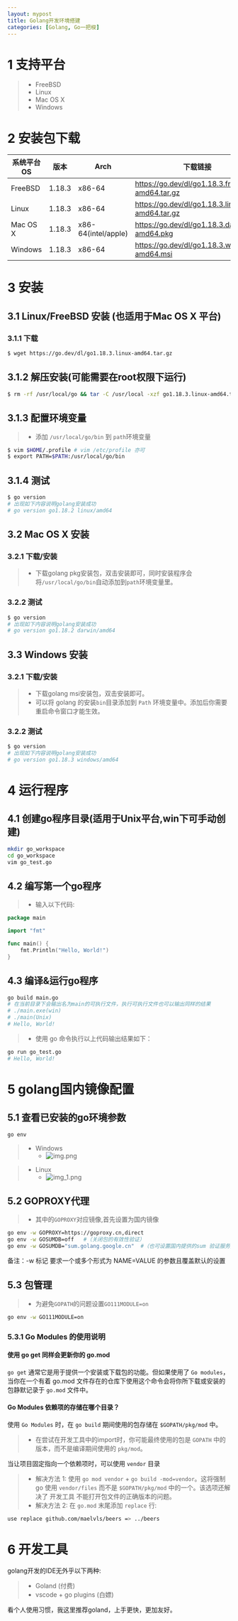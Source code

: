 ```yaml
---
layout: mypost
title: Golang开发环境搭建
categories: [Golang, Go一把梭]
---
```


# 1 支持平台

> + FreeBSD
> + Linux
> + Mac OS X
> + Windows

# 2 安装包下载

| 系统平台OS   | 版本     | Arch                | 下载链接                                            |
|----------|--------|---------------------|-------------------------------------------------|
| FreeBSD  | 1.18.3 | x86-64              | https://go.dev/dl/go1.18.3.freebsd-amd64.tar.gz |
| Linux    | 1.18.3 | x86-64              | https://go.dev/dl/go1.18.3.linux-amd64.tar.gz   |
| Mac OS X | 1.18.3 | x86-64(intel/apple) | https://go.dev/dl/go1.18.3.darwin-amd64.pkg     |
| Windows  | 1.18.3 | x86-64              | https://go.dev/dl/go1.18.3.windows-amd64.msi    |

# 3 安装

## 3.1 Linux/FreeBSD 安装 (也适用于Mac OS X 平台)

### 3.1.1 下载

```bash
$ wget https://go.dev/dl/go1.18.3.linux-amd64.tar.gz
```

## 3.1.2 解压安装(可能需要在root权限下运行)

```bash
$ rm -rf /usr/local/go && tar -C /usr/local -xzf go1.18.3.linux-amd64.tar.gz
```

## 3.1.3 配置环境变量

> + 添加 `/usr/local/go/bin` 到 `path`环境变量

```bash
$ vim $HOME/.profile # vim /etc/profile 亦可
$ export PATH=$PATH:/usr/local/go/bin
```

## 3.1.4 测试

```bash
$ go version
# 出现如下内容说明golang安装成功
# go version go1.18.2 linux/amd64
```

## 3.2 Mac OS X 安装

### 3.2.1 下载/安装

> + 下载golang pkg安装包，双击安装即可，同时安装程序会将`/usr/local/go/bin`自动添加到`path`环境变量里。

### 3.2.2 测试

```bash
$ go version
# 出现如下内容说明golang安装成功
# go version go1.18.2 darwin/amd64
```

## 3.3 Windows 安装

### 3.2.1 下载/安装

> + 下载golang msi安装包，双击安装即可。
> + 可以将 golang 的安装`bin`目录添加到 `Path` 环境变量中。添加后你需要重启命令窗口才能生效。

### 3.2.2 测试

```bash
$ go version
# 出现如下内容说明golang安装成功
# go version go1.18.3 windows/amd64
```

# 4 运行程序

## 4.1 创建go程序目录(适用于Unix平台,win下可手动创建)

```bash
mkdir go_workspace
cd go_workspace
vim go_test.go
```

## 4.2 编写第一个go程序

> + 输入以下代码:

```go
package main

import "fmt"

func main() {
	fmt.Println("Hello, World!")
}
```

## 4.3 编译&运行go程序

```bash
go build main.go
# 在当前目录下会输出名为main的可执行文件，执行可执行文件也可以输出同样的结果
# ./main.exe(win)
# ./main(Unix)
# Hello, World!
```

> + 使用 go 命令执行以上代码输出结果如下：

```bash
go run go_test.go
# Hello, World!
```

# 5 golang国内镜像配置

## 5.1 查看已安装的go环境参数

```bash
go env
```

> + Windows
>   + ![img.png](/posts/2020/05/20/goenv-win.png)

> + Linux
>   + ![img_1.png](/posts/2020/05/20/goenv-ubuntu.png)

## 5.2 GOPROXY代理

> + 其中的`GOPROXY`对应镜像,首先设置为国内镜像

```bash
go env -w GOPROXY=https://goproxy.cn,direct
go env -w GOSUMDB=off   #（关闭包的有效性验证）
go env -w GOSUMDB="sum.golang.google.cn"  #（也可设置国内提供的sum 验证服务）
```

备注：-w 标记 要求一个或多个形式为 NAME=VALUE 的参数且覆盖默认的设置

## 5.3 包管理

> + 为避免`GOPATH`的问题设置`GO111MODULE=on`

```bash
go env -w GO111MODULE=on
```

### 5.3.1 Go Modules 的使用说明
#### 使用 go get 同样会更新你的 go.mod

`go get` 通常它是用于提供一个安装或下载包的功能。但如果使用了 `Go modules`，当你在一个有着 go.mod 文件存在的仓库下使用这个命令会将你所下载或安装的包静默记录于 `go.mod` 文件中。

#### Go Modules 依赖项的存储在哪个目录？

使用 `Go Modules` 时，在 `go build` 期间使用的包存储在 `$GOPATH/pkg/mod` 中。

> + 在尝试在开发工具中的import时，你可能最终使用的包是 `GOPATH` 中的版本，而不是编译期间使用的 `pkg/mod`。

当让项目固定指向一个依赖项时，可以使用 `vendor` 目录

> + 解决方法 1: 使用 `go mod vendor` + `go build -mod=vendor`。这将强制 go 使用 `vendor/files` 而不是 `$GOPATH/pkg/mod` 中的一个。该选项还解决了 开发工具 不能打开包文件的正确版本的问题。
> + 解决方法 2: 在 `go.mod` 末尾添加 `replace` 行:

```bash
use replace github.com/maelvls/beers => ../beers
```

# 6 开发工具

golang开发的IDE无外乎以下两种:

> + Goland (付费)
> + vscode + go plugins (白嫖)

看个人使用习惯，我这里推荐goland，上手更快，更加友好。